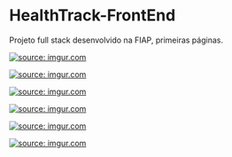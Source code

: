 # HealthTrack-FrontEnd
Projeto full stack desenvolvido na FIAP, primeiras páginas.

<a href="https://imgur.com/mzWm3nZ"><img src="https://i.imgur.com/mzWm3nZ.png" title="source: imgur.com" /></a>

<a href="https://imgur.com/adaSBk9"><img src="https://i.imgur.com/adaSBk9.png" title="source: imgur.com" /></a>

<a href="https://imgur.com/issOwlZ"><img src="https://i.imgur.com/issOwlZ.png" title="source: imgur.com" /></a>

<a href="https://imgur.com/UeZQabI"><img src="https://i.imgur.com/UeZQabI.png" title="source: imgur.com" /></a>

<a href="https://imgur.com/UwdqrHk"><img src="https://i.imgur.com/UwdqrHk.png" title="source: imgur.com" /></a>

<a href="https://imgur.com/2iJwWND"><img src="https://i.imgur.com/2iJwWND.png" title="source: imgur.com" /></a>


